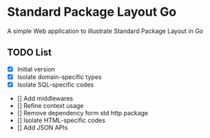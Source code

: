# Standard Package Layout Go
A simple Web application to illustrate Standard Package Layout in Go

## TODO List
- [x] Initial version
- [x] Isolate domain-specific types
- [x] Isolate SQL-specific codes
- [] Add middlewares
- [] Refine context usage
- [] Remove dependency form std http package
- [] Isolate HTML-specific codes
- [] Add JSON APIs